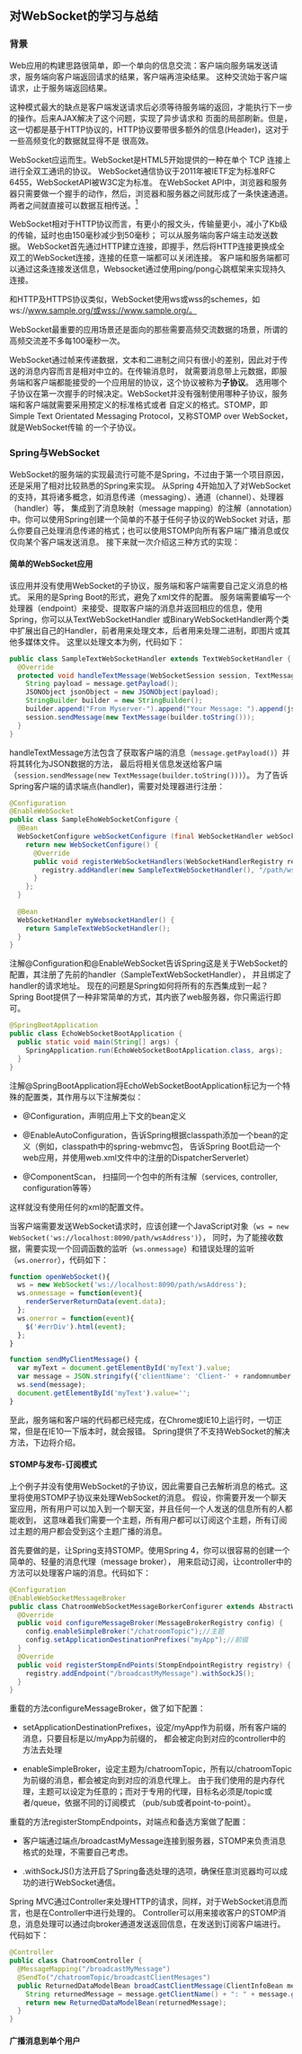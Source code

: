 ## 对WebSocket的学习与总结

### 背景

Web应用的构建思路很简单，即一个单向的信息交流：客户端向服务端发送请求，服务端向客户端返回请求的结果，客户端再渲染结果。
这种交流始于客户端请求，止于服务端返回结果。

这种模式最大的缺点是客户端发送请求后必须等待服务端的返回，才能执行下一步的操作。后来AJAX解决了这个问题，实现了异步请求和
页面的局部刷新。但是，这一切都是基于HTTP协议的，HTTP协议要带很多额外的信息(Header)，这对于一些高频变化的数据就显得不是
很高效。

WebSocket应运而生。WebSocket是HTML5开始提供的一种在单个 TCP 连接上进行全双工通讯的协议。
WebSocket通信协议于2011年被IETF定为标准RFC 6455，WebSocketAPI被W3C定为标准。
在WebSocket API中，浏览器和服务器只需要做一个握手的动作，然后，浏览器和服务器之间就形成了一条快速通道。
两者之间就直接可以数据互相传送。[<sup>1</sup>][1]

WebSocket相对于HTTP协议而言，有更小的报文头，传输量更小，减小了Kb级的传输，延时也由150毫秒减少到50毫秒；
可以从服务端向客户端主动发送数据。
WebSocket首先通过HTTP建立连接，即握手，然后将HTTP连接更换成全双工的WebSocket连接，连接的任意一端都可以关闭连接。
客户端和服务端都可以通过这条连接发送信息，Websocket通过使用ping/pong心跳框架来实现持久连接。

和HTTP及HTTPS协议类似，WebSocket使用ws或wss的schemes，如ws://www.sample.org/或wss://www.sample.org/。

WebSocket最重要的应用场景还是面向的那些需要高频交流数据的场景，所谓的高频交流差不多每100毫秒一次。

WebSocket通过帧来传递数据，文本和二进制之间只有很小的差别，因此对于传送的消息内容而言是相对中立的。在传输消息时，
就需要消息带上元数据，即服务端和客户端都能接受的一个应用层的协议，这个协议被称为**子协议**。
选用哪个子协议在第一次握手的时候决定。WebSocket并没有强制使用哪种子协议，服务端和客户端就需要采用预定义的标准格式或者
自定义的格式。STOMP，即Simple Text Orientated Messaging Protocol，又称STOMP over WebSocket，就是WebSocket传输
的一个子协议。


### Spring与WebSocket

WebSocket的服务端的实现最流行可能不是Spring，不过由于第一个项目原因，还是采用了相对比较熟悉的Spring来实现。
从Spring 4开始加入了对WebSocket的支持，其将诸多概念，如消息传递（messaging）、通道（channel）、处理器（handler）等，
集成到了消息映射（message mapping）的注解（annotation）中。你可以使用Spring创建一个简单的不基于任何子协议的WebSocket
对话，那么你要自己处理消息传递的格式；也可以使用STOMP向所有客户端广播消息或仅仅向某个客户端发送消息。
接下来就一次介绍这三种方式的实现：

#### 简单的WebSocket应用

该应用并没有使用WebSocket的子协议，服务端和客户端需要自己定义消息的格式。
采用的是Spring Boot的形式，避免了xml文件的配置。
服务端需要编写一个处理器（endpoint）来接受、提取客户端的消息并返回相应的信息，使用Spring，你可以从TextWebSocketHandler
或BinaryWebSocketHandler两个类中扩展出自己的Handler，前者用来处理文本，后者用来处理二进制，即图片或其他多媒体文件。
这里以处理文本为例，代码如下：

```java
public class SampleTextWebSocketHandler extends TextWebSocketHandler {
  @Override
  protected void handleTextMessage(WebSocketSession session, TextMessage message) throws Exception {
    String payload = message.getPayload();
    JSONObject jsonObject = new JSONObject(payload);
    StringBuilder builder = new StringBuilder();
    builder.append("From Myserver-").append("Your Message: ").append(jsonObject.get("clientMessage"));
    session.sendMessage(new TextMessage(builder.toString()));
  }
}
```
handleTextMessage方法包含了获取客户端的消息（`message.getPayload()`）并将其转化为JSON数据的方法，
最后将相关信息发送给客户端（`session.sendMessage(new TextMessage(builder.toString()))`）。
为了告诉Spring客户端的请求端点(handler)，需要对处理器进行注册：

```java
@Configuration
@EnableWebSocket
public class SampleEhoWebSocketConfigure {
  @Bean
  WebSocketConfigure webSocketConfigure (final WebSocketHandler webSocketHandler) {
    return new WebSocketConfigure() {
      @Override
      public void registerWebSocketHandlers(WebSocketHandlerRegistry registry) {
        registry.addHandler(new SampleTextWebSocketHandler(), "/path/wsAddress");
      }
    };
  }
  
  @Bean
  WebSocketHandler myWebsocketHandler() {
    return SampleTextWebSocketHandler();
  }
}
```

注解@Configuration和@EnableWebSocket告诉Spring这是关于WebSocket的配置，其注册了先前的handler（SampleTextWebSocketHandler），
并且绑定了handler的请求地址。
现在的问题是Spring如何将所有的东西集成到一起？Spring Boot提供了一种非常简单的方式，其内嵌了web服务器，你只需运行即可。

```java
@SpringBootApplication
public class EchoWebSocketBootApplication {
  public static void main(String[] args) {
    SpringApplication.run(EchoWebSocketBootApplication.class, args);
  }
}
```
注解@SpringBootApplication将EchoWebSocketBootApplication标记为一个特殊的配置类，其作用与以下注解类似：

- @Configuration，声明应用上下文的bean定义

- @EnableAutoConfiguration，告诉Spring根据classpath添加一个bean的定义（例如，classpath中的spring-webmvc包，
告诉Spring Boot启动一个web应用，并使用web.xml文件中的注册的DispatcherServerlet）

- @ComponentScan， 扫描同一个包中的所有注解（services, controller, configuration等等）

这样就没有使用任何的xml的配置文件。

当客户端需要发送WebSocket请求时，应该创建一个JavaScript对象（`ws = new WebSocket('ws://localhost:8090/path/wsAddress')`），
同时，为了能接收数据，需要实现一个回调函数的监听（`ws.onmessage`）和错误处理的监听（`ws.onerror`），代码如下：

```javascript
function openWebSocket(){
  ws = new WebSocket('ws://localhost:8090/path/wsAddress');
  ws.onmessage = function(event){
    renderServerReturnData(event.data);
  };
  ws.onerror = function(event){
    $('#errDiv').html(event);
  };
}

function sendMyClientMessage() {
  var myText = document.getElementById('myText').value;
  var message = JSON.stringify({'clientName': 'Client-' + randomnumber, 'clientMessage': myText});
  ws.send(message);
  document.getElementById('myText').value='';
}
```
至此，服务端和客户端的代码都已经完成，在Chrome或IE10上运行时，一切正常，但是在IE10一下版本时，就会报错。
Spring提供了不支持WebSocket的解决方法，下边将介绍。

#### STOMP与发布-订阅模式

上个例子并没有使用WebSocket的子协议，因此需要自己去解析消息的格式。这里将使用STOMP子协议来处理WebSocket的消息。
假设，你需要开发一个聊天室应用，所有用户可以加入到一个聊天室，并且任何一个人发送的信息所有的人都能收到，
这意味着我们需要一个主题，所有用户都可以订阅这个主题，所有订阅过主题的用户都会受到这个主题广播的消息。

首先要做的是，让Spring支持STOMP。使用Spring 4，你可以很容易的创建一个简单的、轻量的消息代理（message broker），
用来启动订阅，让controller中的方法可以处理客户端的消息。代码如下：

```java
@Configuration
@EnableWebSocketMessageBroker
public class ChatroomWebSocketMessageBorkerConfigurer extends AbstractWebSocketMessageBrokerConfigurer {
  @Override
  public void configureMessageBroker(MessageBrokerRegistry config) {
    config.enableSimpleBroker("/chatroomTopic");//主题
    config.setApplicationDestinationPrefixes("myApp");//前缀
  }
  @Override
  public void registerStompEndPoints(StompEndpointRegistry registry) {
    registry.addEndpoint("/broadcastMyMessage").withSockJS();
  }
}
```
重载的方法configureMessageBroker，做了如下配置：

- setApplicationDestinationPrefixes，设定/myApp作为前缀，所有客户端的消息，只要目标是以/myApp为前缀的，
都会被定向到对应的controller中的方法去处理

- enableSimpleBroker，设定主题为/chatroomTopic，所有以/chatroomTopic为前缀的消息，都会被定向到对应的消息代理上。
由于我们使用的是内存代理，主题可以设定为任意的；而对于专用的代理，目标名必须是/topic或者/queue，依据不同的订阅模式
（pub/sub或者point-to-point）。

重载的方法registerStompEndpoints，对端点和备选方案做了配置：

- 客户端通过端点/broadcastMyMessage连接到服务器，STOMP来负责消息格式的处理，不需要自己考虑。

- .withSockJS()方法开启了Spring备选处理的选项，确保任意浏览器均可以成功的进行WebSocket通信。

Spring MVC通过Controller来处理HTTP的请求，同样，对于WebSocket消息而言，也是在Controller中进行处理的。
Controller可以用来接收客户的STOMP消息，消息处理可以通过向broker通道发送返回信息，在发送到订阅客户端进行。
代码如下：

```java
@Controller
public class ChatroomController {
  @MessageMapping("/broadcastMyMessage")
  @SendTo("/chatroomTopic/broadcastClientMesages")
  public ReturnedDataModelBean broadCastClientMessage(ClientInfoBean message) throws Exception {
    String returnedMessage = message.getClientName() + ": " + message.getClientMessage();
    return new ReturnedDataModelBean(returnedMessage);
  }
}
```

#### 广播消息到单个用户




[1]: https://zh.wikipedia.org/wiki/WebSocket "维基百科"
